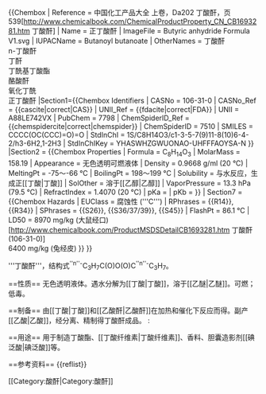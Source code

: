 {{Chembox
| Reference = <ref name="zghg">中国化工产品大全 上卷，Da202 丁酸酐，页539</ref><ref name="cb">[http://www.chemicalbook.com/ChemicalProductProperty_CN_CB1693281.htm 丁酸酐]</ref>
| Name = 正丁酸酐
| ImageFile = Butyric anhydride Formula V1.svg
| IUPACName = Butanoyl butanoate
| OtherNames = 丁酸酐<br />n-丁酸酐<br />丁酐<br />丁酰基丁酸酯<br/>酪酸酐<br />氧化丁酰<br />正丁酸酐
|Section1={{Chembox Identifiers
| CASNo = 106-31-0
| CASNo_Ref = {{cascite|correct|CAS}}
| UNII_Ref = {{fdacite|correct|FDA}}
| UNII = A88LE742VX
| PubChem = 7798
| ChemSpiderID_Ref = {{chemspidercite|correct|chemspider}}
| ChemSpiderID = 7510
| SMILES = CCCC(OC(CCC)=O)=O
| StdInChI = 1S/C8H14O3/c1-3-5-7(9)11-8(10)6-4-2/h3-6H2,1-2H3
| StdInChIKey = YHASWHZGWUONAO-UHFFFAOYSA-N
  }}
|Section2 = {{Chembox Properties
|   Formula = C<sub>8</sub>H<sub>14</sub>O<sub>3</sub>
|   MolarMass = 158.19
|   Appearance = 无色透明可燃液体
|   Density = 0.9668 g/ml (20 °C)
|   MeltingPt = -75～-66 °C
|   BoilingPt = 198～199 °C
|   Solubility = 与水反应，生成正[[丁酸|丁酸]]
|   SolOther = 溶于[[乙醇|乙醇]]
|   VaporPressure = 13.3 hPa (79.5 °C)
|   RefractIndex = 1.4070 (20 °C)
|   pKa = 
|   pKb = }}
| Section7 = {{Chembox Hazards
|   EUClass = 腐蚀性 ('''C''')
|   RPhrases = {{R14}}, {{R34}}
|   SPhrases = {{S26}}, {{S36/37/39}}, {{S45}}
|   FlashPt = 86.1 °C
|   LD50 = 8970 mg/kg (大鼠经口)<ref name="cb1">[http://www.chemicalbook.com/ProductMSDSDetailCB1693281.htm 丁酸酐(106-31-0)]</ref><br />6400 mg/kg (兔经皮)<ref name="cb1" /> }}
}}

'''丁酸酐'''，结构式<sup>''n''-</sup>C<sub>3</sub>H<sub>7</sub>C(O)O(O)C<sup>''n''-</sup>C<sub>3</sub>H<sub>7</sub>。

==性质==
无色透明液体。遇水分解为[[丁酸|丁酸]]，溶于[[乙醚|乙醚]]。可燃；低毒。

==制备==
由[[丁酸|丁酸]]和[[乙酸酐|乙酸酐]]在加热和催化下反应而得。副产[[乙酸|乙酸]]，经分离、精制得丁酸酐成品。
:<math>\ 2C_3H_7COOH+CH_3C(O)O(O)CCH_3\rightarrow </math><math>\ C_3H_7C(O)O(O)CC_3H_7+2CH_3COOH</math>

==用途==
用于制造丁酸酯、[[丁酸纤维素|丁酸纤维素]]、香料、胆囊造影剂[[碘泛酸|碘泛酸]]等。

==参考资料==
{{reflist}}

[[Category:酸酐|Category:酸酐]]